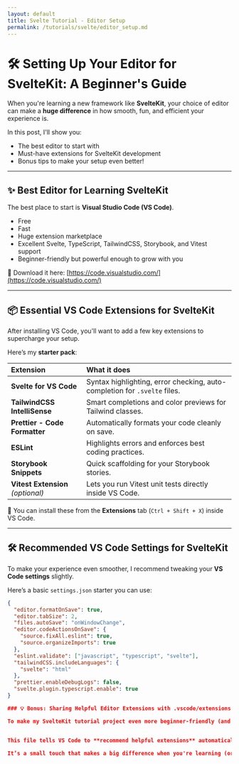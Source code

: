 ```yaml
---
layout: default
title: Svelte Tutorial - Editor Setup
permalink: /tutorials/svelte/editor_setup.md
---
```


# 🛠 Setting Up Your Editor for SvelteKit: A Beginner's Guide

When you're learning a new framework like **SvelteKit**, your choice of editor can make a **huge difference** in how smooth, fun, and efficient your experience is.

In this post, I'll show you:

- The best editor to start with
- Must-have extensions for SvelteKit development
- Bonus tips to make your setup even better!

---

## ✨ Best Editor for Learning SvelteKit

The best place to start is **Visual Studio Code (VS Code)**.

- Free
- Fast
- Huge extension marketplace
- Excellent Svelte, TypeScript, TailwindCSS, Storybook, and Vitest support
- Beginner-friendly but powerful enough to grow with you

🔗 Download it here: [https://code.visualstudio.com/](https://code.visualstudio.com/)

---

## 📦 Essential VS Code Extensions for SvelteKit

After installing VS Code, you'll want to add a few key extensions to supercharge your setup.

Here’s my **starter pack**:

| **Extension**                  | **What it does**                                          |
|:--------------------------------|:----------------------------------------------------------|
| **Svelte for VS Code**           | Syntax highlighting, error checking, auto-completion for `.svelte` files. |
| **TailwindCSS IntelliSense**     | Smart completions and color previews for Tailwind classes. |
| **Prettier - Code Formatter**    | Automatically formats your code cleanly on save. |
| **ESLint**                       | Highlights errors and enforces best coding practices. |
| **Storybook Snippets**            | Quick scaffolding for your Storybook stories. |
| **Vitest Extension** *(optional)*| Lets you run Vitest unit tests directly inside VS Code. |

🔎 You can install these from the **Extensions** tab (`Ctrl + Shift + X`) inside VS Code.

---

## 🛠 Recommended VS Code Settings for SvelteKit

To make your experience even smoother, I recommend tweaking your **VS Code settings** slightly.

Here’s a basic `settings.json` starter you can use:

```json
{
  "editor.formatOnSave": true,
  "editor.tabSize": 2,
  "files.autoSave": "onWindowChange",
  "editor.codeActionsOnSave": {
    "source.fixAll.eslint": true,
    "source.organizeImports": true
  },
  "eslint.validate": ["javascript", "typescript", "svelte"],
  "tailwindCSS.includeLanguages": {
    "svelte": "html"
  },
  "prettier.enableDebugLogs": false,
  "svelte.plugin.typescript.enable": true
}

### 💡 Bonus: Sharing Helpful Editor Extensions with .vscode/extensions.json

To make my SvelteKit tutorial project even more beginner-friendly (and easier to maintain), I added a file called: .vscode/extensions.json


This file tells VS Code to **recommend helpful extensions** automatically when someone opens the project. If you're following along or sharing this repo with others, they’ll be prompted to install the right tools — like the Svelte language support, Prettier, TailwindCSS IntelliSense, and even Storybook snippets.

It’s a small touch that makes a big difference when you're learning (or collaborating later), and it helps keep the whole coding environment **consistent, smooth, and ready-to-code.**




